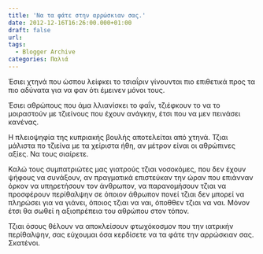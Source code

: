 ```yaml
---
title: 'Να τα φάτε στην αρρώσκιαν σας.'
date: 2012-12-16T16:26:00.000+01:00
draft: false
url: 
tags:
  - Blogger Archive
categories: Παλιά
---
```


Έσιει χτηνά που ώσπου λείφκει το τσιαΐριν γίνουνται πιο επιθετικά προς τα πιο αδύνατα για να φαν ότι έμεινεν μόνοι τους.  
  
Έσιει αθρώπους που άμα λλιανίσκει το φαΐν, τζιέφκουν το να το μοιραστούν με τζιείνους που έχουν ανάγκην, έτσι που να μεν πεινάσει κανένας.  
  
Η πλειοψηφία της κυπριακής βουλής αποτελείται από χτηνά. Τζιαι μάλιστα πο τζιείνα με τα χείριστα ήθη, αν μέτρον είναι οι αθρώπινες αξίες. Να τους σιαίρετε.  
  
Καλώ τους συμπατριώτες μας γιατρούς τζιαι νοσοκόμες, που δεν έχουν ψήφους να συνάξουν, αν πραγματικά επιστεύκαν την ώραν που επιάνναν όρκον να υπηρετήσουν τον άνθρωπον, να παρανομήσουν τζιαι να προσφέρουν περίθαλψην σε όποιον άθρωπον πονεί τζιαι δεν μπορεί να πληρώσει για να γιάνει, όποιος τζιαι να ναι, όποθθεν τζιαι να ναι. Μόνον έτσι θα σωθεί η αξιοπρέπεια του αθρώπου στον τόπον.  
  
Τζιαι όσους θέλουν να αποκλείσουν φτωχόκοσμον που την ιατρικήν περίθαλψην, σας εύχουμαι όσα κερδίσετε να τα φάτε την αρρώσκιαν σας. Σκατένοι.
